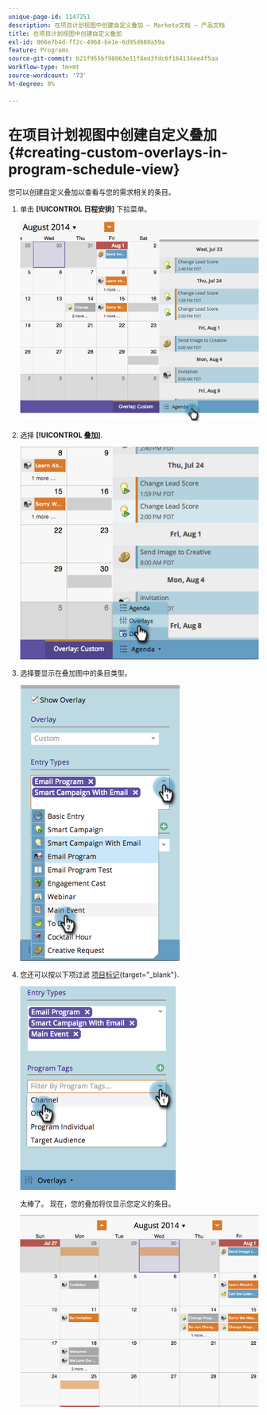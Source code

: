 ```yaml
---
unique-page-id: 1147251
description: 在项目计划视图中创建自定义叠加 — Marketo文档 — 产品文档
title: 在项目计划视图中创建自定义叠加
exl-id: 066e7b4d-ff2c-4968-be1e-6d95d680a59a
feature: Programs
source-git-commit: b21f955bf98063e11f8ed3fdc6f164134ee4f5aa
workflow-type: tm+mt
source-wordcount: '73'
ht-degree: 0%

---
```


# 在项目计划视图中创建自定义叠加 {#creating-custom-overlays-in-program-schedule-view}

您可以创建自定义叠加以查看与您的需求相关的条目。

1. 单击 **[!UICONTROL 日程安排]** 下拉菜单。

   ![](assets/image2014-9-24-10-3a20-3a11.png)

1. 选择 **[!UICONTROL 叠加]**.

   ![](assets/image2014-9-24-10-3a20-3a17.png)

1. 选择要显示在叠加图中的条目类型。

   ![](assets/image2014-9-24-10-3a20-3a26.png)

1. 您还可以按以下项过滤 [项目标记](/help/marketo/product-docs/core-marketo-concepts/programs/working-with-programs/understanding-tags/use-tags-in-a-program.md){target="_blank"}.

   ![](assets/image2014-9-24-10-3a20-3a32.png)

   太棒了。 现在，您的叠加将仅显示您定义的条目。

   ![](assets/image2014-9-24-10-3a20-3a37.png)
